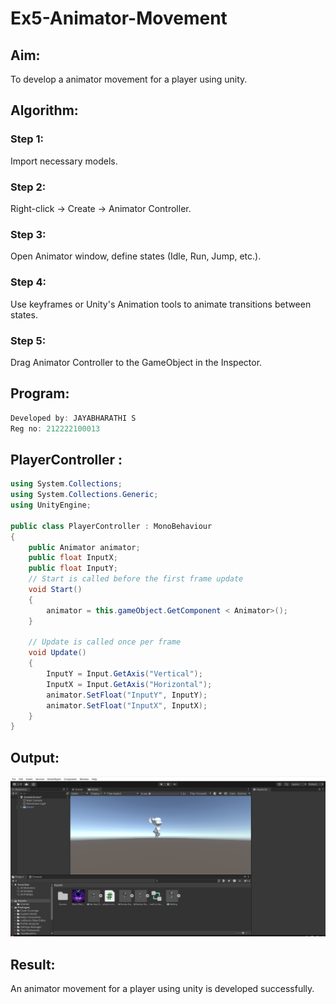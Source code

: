 # Ex5-Animator-Movement
## Aim:
To develop a animator movement for a player using unity.

## Algorithm:
### Step 1:
Import necessary models.

### Step 2:
Right-click -> Create -> Animator Controller.

### Step 3:
Open Animator window, define states (Idle, Run, Jump, etc.).

### Step 4:
Use keyframes or Unity's Animation tools to animate transitions between states.

### Step 5:
Drag Animator Controller to the GameObject in the Inspector.

## Program:

```C#
Developed by: JAYABHARATHI S
Reg no: 212222100013
```

## PlayerController :

```C#
using System.Collections;
using System.Collections.Generic;
using UnityEngine;

public class PlayerController : MonoBehaviour
{
    public Animator animator;
    public float InputX;
    public float InputY;
    // Start is called before the first frame update
    void Start()
    {
        animator = this.gameObject.GetComponent < Animator>();
    }

    // Update is called once per frame
    void Update()
    {
        InputY = Input.GetAxis("Vertical");
        InputX = Input.GetAxis("Horizontal");
        animator.SetFloat("InputY", InputY);
        animator.SetFloat("InputX", InputX);
    }
}

```
## Output:
![](./out.png)

## Result:
An animator movement for a player using unity is developed successfully.